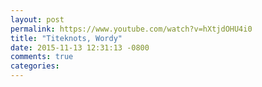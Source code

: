 ```yaml
---
layout: post
permalink: https://www.youtube.com/watch?v=hXtjdOHU4i0
title: "Titeknots, Wordy"
date: 2015-11-13 12:31:13 -0800
comments: true
categories: 
---
```

